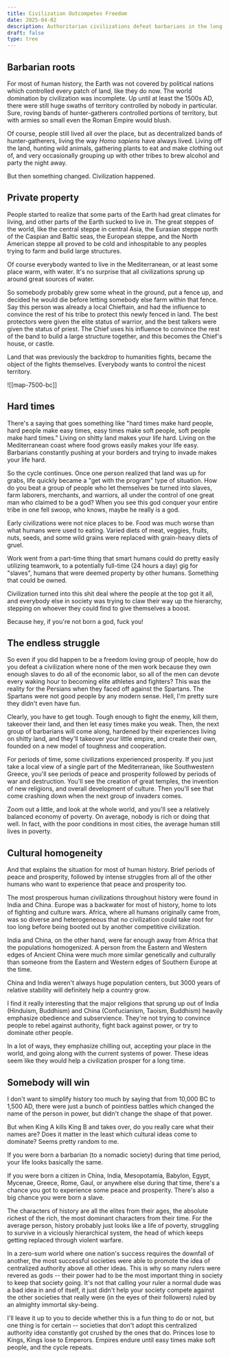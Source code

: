 ```yaml
---
title: Civilization Outcompetes Freedom
date: 2025-04-02
description: Authoritarian civilizations defeat barbarians in the long run. Even if society is no fun.
draft: false
type: tree
---
```

## Barbarian roots
For most of human history, the Earth was not covered by political nations which controlled every patch of land, like they do now. The world domination by civilization was incomplete. Up until at least the 1500s AD, there were still huge swaths of territory controlled by nobody in particular. Sure, roving bands of hunter-gatherers controlled portions of territory, but with armies so small even the Roman Empire would blush.

Of course, people still lived all over the place, but as decentralized bands of hunter-gatherers, living the way *Homo sapiens* have always lived. Living off the land, hunting wild animals, gathering plants to eat and make clothing out of, and very occasionally grouping up with other tribes to brew alcohol and party the night away.

But then something changed. Civilization happened. 

## Private property
People started to realize that some parts of the Earth had great climates for living, and other parts of the Earth sucked to live in. The great steppes of the world, like the central steppe in central Asia, the Eurasian steppe north of the Caspian and Baltic seas, the European steppe, and the North American steppe all proved to be cold and inhospitable to any peoples trying to farm and build large structures.

Of course everybody wanted to live in the Mediterranean, or at least some place warm, with water. It's no surprise that all civilizations sprung up around great sources of water. 

So somebody probably grew some wheat in the ground, put a fence up, and decided he would die before letting somebody else farm within that fence. Say this person was already a local Chieftain, and had the influence to convince the rest of his tribe to protect this newly fenced in land. The best protectors were given the elite status of warrior, and the best talkers were given the status of priest. The Chief uses his influence to convince the rest of the band to build a large structure together, and this becomes the Chief's house, or castle.

Land that was previously the backdrop to humanities fights, became the object of the fights themselves. Everybody wants to control the nicest territory.

![[map-7500-bc]]

## Hard times
There's a saying that goes something like "hard times make hard people, hard people make easy times, easy times make soft people, soft people make hard times." Living on shitty land makes your life hard. Living on the Mediterranean coast where food grows easily makes your life easy. Barbarians constantly pushing at your borders and trying to invade makes your life hard.

So the cycle continues. Once one person realized that land was up for grabs, life quickly became a "get with the program" type of situation. How do you beat a group of people who let themselves be turned into slaves, farm laborers, merchants, and warriors, all under the control of one great man who claimed to be a god? When you see this god conquer your entire tribe in one fell swoop, who knows, maybe he really is a god.

Early civilizations were not nice places to be. Food was much worse than what humans were used to eating. Varied diets of meat, veggies, fruits, nuts, seeds, and some wild grains were replaced with grain-heavy diets of gruel.

Work went from a part-time thing that smart humans could do pretty easily utilizing teamwork, to a potentially full-time (24 hours a day) gig for "slaves", humans that were deemed property by other humans. Something that could be owned.

Civilization turned into this shit deal where the people at the top got it all, and everybody else in society was trying to claw their way up the hierarchy, stepping on whoever they could find to give themselves a boost.

Because hey, if you're not born a god, fuck you!

## The endless struggle
So even if you did happen to be a freedom loving group of people, how do you defeat a civilization where none of the men work because they own enough slaves to do all of the economic labor, so all of the men can devote every waking hour to becoming elite athletes and fighters? This was the reality for the Persians when they faced off against the Spartans. The Spartans were not good people by any modern sense. Hell, I'm pretty sure they didn't even have fun.

Clearly, you have to get tough. Tough enough to fight the enemy, kill them, takeover their land, and then let easy times make you weak. Then, the next group of barbarians will come along, hardened by their experiences living on shitty land, and they'll takeover your little empire, and create their own, founded on a new model of toughness and cooperation.

For periods of time, some civilizations experienced prosperity. If you just take a local view of a single part of the Mediterranean, like Southwestern Greece, you'll see periods of peace and prosperity followed by periods of war and destruction. You'll see the creation of great temples, the invention of new religions, and overall development of culture. Then you'll see that come crashing down when the next group of invaders comes.

Zoom out a little, and look at the whole world, and you'll see a relatively balanced economy of poverty. On average, nobody is rich or doing that well. In fact, with the poor conditions in most cities, the average human still lives in poverty.

## Cultural homogeneity
And that explains the situation for most of human history. Brief periods of peace and prosperity, followed by intense struggles from all of the other humans who want to experience that peace and prosperity too.

The most prosperous human civilizations throughout history were found in India and China. Europe was a backwater for most of history, home to lots of fighting and culture wars. Africa, where all humans originally came from, was so diverse and heterogeneous that no civilization could take root for too long before being booted out by another competitive civilization.

India and China, on the other hand, were far enough away from Africa that the populations homogenized. A person from the Eastern and Western edges of Ancient China were much more similar genetically and culturally than someone from the Eastern and Western edges of Southern Europe at the time.

China and India weren't always huge population centers, but 3000 years of relative stability will definitely help a country grow.

I find it really interesting that the major religions that sprung up out of India (Hinduism, Buddhism) and China (Confucianism, Taoism, Buddhism) heavily emphasize obedience and subservience. They're not trying to convince people to rebel against authority, fight back against power, or try to dominate other people.

In a lot of ways, they emphasize chilling out, accepting your place in the world, and going along with the current systems of power. These ideas seem like they would help a civilization prosper for a long time.

## Somebody will win
I don't want to simplify history too much by saying that from 10,000 BC to 1,500 AD, there were just a bunch of pointless battles which changed the name of the person in power, but didn't change the shape of that power.

But when King A kills King B and takes over, do you really care what their names are? Does it matter in the least which cultural ideas come to dominate? Seems pretty random to me.

If you were born a barbarian (to a nomadic society) during that time period, your life looks basically the same. 

If you were born a citizen in China, India, Mesopotamia, Babylon, Egypt, Mycenae, Greece, Rome, Gaul, or anywhere else during that time, there's a chance you got to experience some peace and prosperity. There's also a big chance you were born a slave.

The characters of history are all the elites from their ages, the absolute richest of the rich, the most dominant characters from their time. For the average person, history probably just looks like a life of poverty, struggling to survive in a viciously hierarchical system, the head of which keeps getting replaced through violent warfare.

In a zero-sum world where one nation's success requires the downfall of another, the most successful societies were able to promote the idea of centralized authority above all other ideas. This is why so many rulers were revered as gods -- their power had to be the most important thing in society to keep that society going. It's not that calling your ruler a normal dude was a bad idea in and of itself, it just didn't help your society compete against the other societies that really were (in the eyes of their followers) ruled by an almighty immortal sky-being.

I'll leave it up to you to decide whether this is a fun thing to do or not, but one thing is for certain -- societies that don't adopt this centralized authority idea constantly got crushed by the ones that do. Princes lose to Kings, Kings lose to Emperors. Empires endure until easy times make soft people, and the cycle repeats.